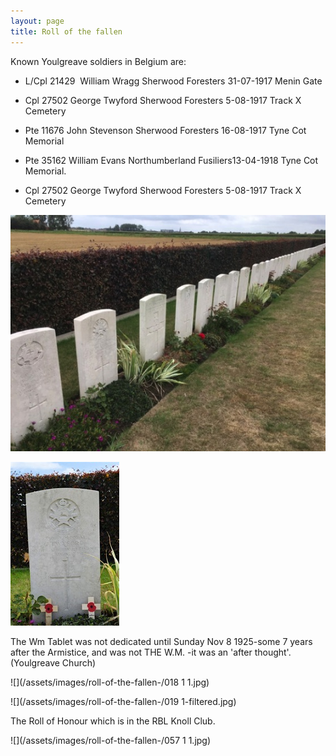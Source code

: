 ```yaml
---
layout: page
title: Roll of the fallen
---
```


Known Youlgreave soldiers in Belgium are:

- L/Cpl 21429  William Wragg Sherwood Foresters 31-07-1917 Menin Gate 

- Cpl 27502 George Twyford Sherwood Foresters 5-08-1917 Track X Cemetery

- Pte 11676 John Stevenson Sherwood Foresters 16-08-1917 Tyne Cot Memorial

- Pte 35162 William Evans Northumberland Fusiliers13-04-1918 Tyne Cot Memorial.

- Cpl 27502 George Twyford Sherwood Foresters 5-08-1917 Track X Cemetery

![](/assets/images/roll-of-the-fallen-/IMG_0562-1.jpg)

![](/assets/images/roll-of-the-fallen-/074-filtered.jpg)

The Wm Tablet was not dedicated until Sunday Nov 8 1925-some 7 years after the Armistice, and was not THE W.M. -it was an 'after thought'. (Youlgreave Church)

![](/assets/images/roll-of-the-fallen-/018 1 1.jpg)

![](/assets/images/roll-of-the-fallen-/019 1-filtered.jpg)

The Roll of Honour which is in the RBL Knoll Club.

![](/assets/images/roll-of-the-fallen-/057 1 1.jpg)

